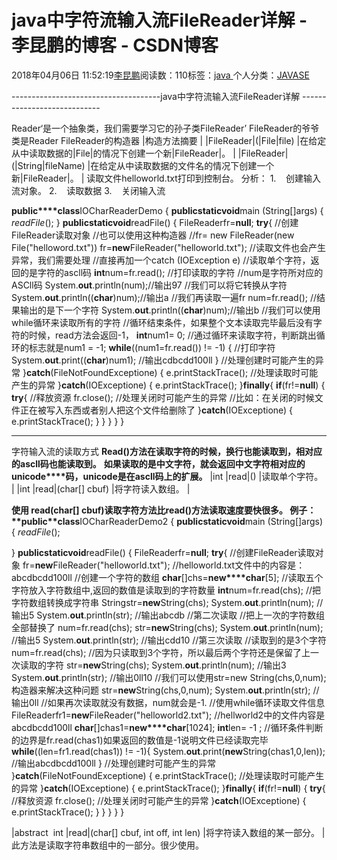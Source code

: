 
# java中字符流输入流FileReader详解 - 李昆鹏的博客 - CSDN博客


2018年04月06日 11:52:19[李昆鹏](https://me.csdn.net/weixin_41547486)阅读数：110标签：[java																](https://so.csdn.net/so/search/s.do?q=java&t=blog)个人分类：[JAVASE																](https://blog.csdn.net/weixin_41547486/article/category/7484968)


-------------------------------------java中字符流输入流FileReader详解 ----------------------------

Reader‘是一个抽象类，我们需要学习它的孙子类FileReader’
FileReader的爷爷类是Reader
FileReader的构造器
|构造方法摘要
|
|FileReader|(|File|file)
|在给定从中读取数据的|File|的情况下创建一个新|FileReader|。
|
|FileReader|(|String|fileName)
|在给定从中读取数据的文件名的情况下创建一个新|FileReader|。
|
读取文件helloworld.txt打印到控制台。
分析：
1.    创建输入流对象。
2.    读取数据
3.    关闭输入流

**public****class**IOCharReaderDemo {
**public****static****void**main (String[]args) {
*readFile*();
}
**public****static****void**readFile() {
FileReaderfr=**null**;
**try**{
//创建FileReader读取对象
//也可以使用这种构造器
//fr= new FileReader(new File("helloword.txt"))
fr=**new**FileReader("helloworld.txt");
//读取文件也会产生异常，我们需要处理
//直接再加一个catch (IOException e)
//读取单个字符，返回的是字符的ascll码
**int**num=fr.read();
//打印读取的字符
//num是字符所对应的ASCll码
System.**out**.println(num);//输出97
//我们可以将它转换从字符
System.**out**.println((**char**)num);//输出a
//我们再读取一遍fr
num=fr.read();
//结果输出的是下一个字符
System.**out**.println((**char**)num);//输出b
//我们可以使用while循环来读取所有的字符
//循环结束条件，如果整个文本读取完毕最后没有字符的时候，read方法会返回-1，
**int**num1= 0;
//通过循环来读取字符，判断跳出循环的标志就是num1 = -1;
**while**((num1=fr.read()) != -1) {
//打印字符
System.**out**.print((**char**)num1);
//输出cdbcdd100ll
}
//处理创建时可能产生的异常
}**catch**(FileNotFoundExceptione) {
e.printStackTrace();
//处理读取时可能产生的异常
}**catch**(IOExceptione) {
e.printStackTrace();
}**finally**{
**if**(fr!=**null**) {
**try**{
//释放资源
fr.close();
//处理关闭时可能产生的异常
//比如：在关闭的时候文件正在被写入东西或者别人把这个文件给删除了
}**catch**(IOExceptione) {
e.printStackTrace();
}
}
}
}
}

---------------------------------------------------------------------------
字符输入流的读取方式
**Read()****方法在读取字符的时候，换行也能读取到，相对应的ascll****码也能读取到。**
**如果读取的是中文字符，就会返回中文字符相对应的unicode****码，unicode是在ascll码上的扩展。**
|int
|read|()
|读取单个字符。
|
|int
|read|(char[] cbuf)
|将字符读入数组。
|

**使用 read(char[] cbuf)****读取字符方法比read()方法读取速度要快很多。**
例子：
**public****class**IOCharReaderDemo2 {
**public****static****void**main (String[]args) {
*readFile*();

}
**public****static****void**readFile() {
FileReaderfr=**null**;
**try**{
//创建FileReader读取对象
fr=**new**FileReader("helloworld.txt");
//helloworld.txt文件中的内容是：abcdbcdd100ll
//创建一个字符的数组
**char**[]chs=**new****char**[5];
//读取五个字符放入字符数组中,返回的数值是读取到的字符数量
**int**num=fr.read(chs);
//把字符数组转换成字符串
Stringstr=**new**String(chs);
System.**out**.println(num);
//输出5
System.**out**.println(str);
//输出abcdb
//第二次读取
//把上一次的字符数组全部替换了
num=fr.read(chs);
str=**new**String(chs);
System.**out**.println(num);
//输出5
System.**out**.println(str);
//输出cdd10
//第三次读取
//读取到的是3个字符
num=fr.read(chs);
//因为只读取到3个字符，所以最后两个字符还是保留了上一次读取的字符
str=**new**String(chs);
System.**out**.println(num);
//输出3
System.**out**.println(str);
//输出0ll10
//我们可以使用str=new String(chs,0,num);构造器来解决这种问题
str=**new**String(chs,0,num);
System.**out**.println(str);
//输出0ll
//如果再次读取就没有数据，num就会是-1.
//使用while循环读取文件信息
FileReaderfr1=**new**FileReader("helloworld2.txt");
//hellworld2中的文件内容是abcdbcdd100ll
**char**[]chas1=**new****char**[1024];
**int**len= -1 ;
//循环条件判断的边界是fr.read(chas1)如果返回的数值是-1说明文件已经读取完毕
**while**((len=fr1.read(chas1)) != -1){
System.**out**.print(**new**String(chas1,0,len));
//输出abcdbcdd100ll
}
//处理创建时可能产生的异常
}**catch**(FileNotFoundExceptione) {
e.printStackTrace();
//处理读取时可能产生的异常
}**catch**(IOExceptione) {
e.printStackTrace();
}**finally**{
**if**(fr!=**null**) {
**try**{
//释放资源
fr.close();
//处理关闭时可能产生的异常
}**catch**(IOExceptione) {
e.printStackTrace();
}
}
}
}
}

|abstract  int
|read|(char[] cbuf, int off,  int len)
|将字符读入数组的某一部分。
|
此方法是读取字符串数组中的一部分。很少使用。


